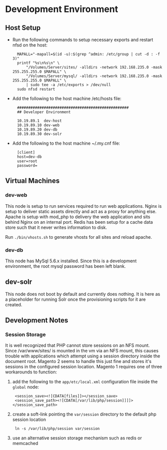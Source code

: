 # Development Environment

## Host Setup
* Run the following commands to setup necessary exports and restart nfsd on the host:

        MAPALL="-mapall=$(id -u):$(grep ^admin: /etc/group | cut -d : -f 3)"
        printf "%s\n%s\n" \
            "/Volumes/Server/sites/ -alldirs -network 192.168.235.0 -mask 255.255.255.0 $MAPALL" \
            "/Volumes/Server/mysql/ -alldirs -network 192.168.235.0 -mask 255.255.255.0 $MAPALL" \
            | sudo tee -a /etc/exports > /dev/null
        sudo nfsd restart

* Add the following to the host machine /etc/hosts file:

        ##################################################
        ## Developer Environment
        
        10.19.89.1  dev-host
        10.19.89.10 dev-web
        10.19.89.20 dev-db
        10.19.89.30 dev-solr

* Add the following to the host machine ~/.my.cnf file:

        [client]
        host=dev-db
        user=root
        password=

## Virtual Machines

### dev-web
This node is setup to run services required to run web applications. Nginx is setup to deliver static assets directly and act as a proxy for anything else. Apache is setup with mod_php to delivery the web application and sits behind Nginx on an internal port. Redis has been setup for a cache data store such that it never writes information to disk.

Run `./bin/vhosts.sh` to generate vhosts for all sites and reload apache.

### dev-db
This node has MySql 5.6.x installed. Since this is a development environment, the root mysql password has been left blank.

## dev-solr
This node does not boot by default and currently does nothing. It is here as a placeholder for running Solr once the provisioning scripts for it are created.

## Development Notes

### Session Storage
It is well recognized that PHP cannot store sessions on an NFS mount. Since /var/www/sites/ is mounted in the vm via an NFS mount, this causes trouble with applications which attempt using a session directory inside the document root. Magento 2 seems to handle this just fine and stores it's sessions in the configured session location. Magento 1 requires one of three workarounds to function:

1. add the following to the `app/etc/local.xml` configuration file inside the `global` node:

        <session_save><![CDATA[files]]></session_save>
        <session_save_path><![CDATA[/var/lib/php/session]]]]></session_save_path>

2. create a soft-link pointing the `var/session` directory to the default php session location

        ln -s /var/lib/php/session var/session

3. use an alternative session storage mechanism such as redis or memcached
